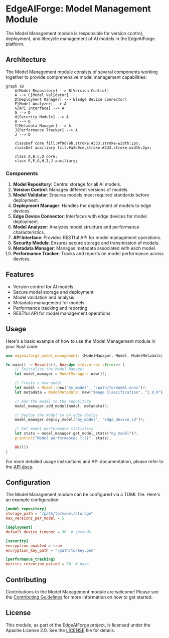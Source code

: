 # EdgeAIForge: Model Management Module

The Model Management module is responsible for version control, deployment, and lifecycle management of AI models in the EdgeAIForge platform.

## Architecture

The Model Management module consists of several components working together to provide comprehensive model management capabilities:

```mermaid
graph TB
    A[Model Repository] --> B[Version Control]
    A --> C[Model Validator]
    D[Deployment Manager] --> E[Edge Device Connector]
    F[Model Analyzer] --> A
    G[API Interface] --> A
    G --> D
    H[Security Module] --> A
    H --> D
    I[Metadata Manager] --> A
    J[Performance Tracker] --> A
    J --> D

    classDef core fill:#f9d79b,stroke:#333,stroke-width:2px;
    classDef auxiliary fill:#a2d9ce,stroke:#333,stroke-width:2px;

    class A,B,C,D core;
    class E,F,G,H,I,J auxiliary;
```

### Components

1. **Model Repository**: Central storage for all AI models.
2. **Version Control**: Manages different versions of models.
3. **Model Validator**: Ensures models meet required standards before deployment.
4. **Deployment Manager**: Handles the deployment of models to edge devices.
5. **Edge Device Connector**: Interfaces with edge devices for model deployment.
6. **Model Analyzer**: Analyzes model structure and performance characteristics.
7. **API Interface**: Provides RESTful API for model management operations.
8. **Security Module**: Ensures secure storage and transmission of models.
9. **Metadata Manager**: Manages metadata associated with each model.
10. **Performance Tracker**: Tracks and reports on model performance across devices.

## Features

- Version control for AI models
- Secure model storage and deployment
- Model validation and analysis
- Metadata management for models
- Performance tracking and reporting
- RESTful API for model management operations

## Usage

Here's a basic example of how to use the Model Management module in your Rust code:

```rust
use edgeaiforge_model_management::{ModelManager, Model, ModelMetadata};

fn main() -> Result<(), Box<dyn std::error::Error>> {
    // Initialize the Model Manager
    let model_manager = ModelManager::new()?;

    // Create a new model
    let model = Model::new("my_model", "/path/to/model.onnx")?;
    let metadata = ModelMetadata::new("Image Classification", "1.0.0");

    // Add the model to the repository
    model_manager.add_model(model, metadata)?;

    // Deploy the model to an edge device
    model_manager.deploy_model("my_model", "edge_device_id")?;

    // Get model performance statistics
    let stats = model_manager.get_model_stats("my_model")?;
    println!("Model performance: {:?}", stats);

    Ok(())
}
```

For more detailed usage instructions and API documentation, please refer to the [API docs](../docs/api/model_management.md).

## Configuration

The Model Management module can be configured via a TOML file. Here's an example configuration:

```toml
[model_repository]
storage_path = "/path/to/model/storage"
max_versions_per_model = 5

[deployment]
default_device_timeout = 30  # seconds

[security]
encryption_enabled = true
encryption_key_path = "/path/to/key.pem"

[performance_tracking]
metrics_retention_period = 90  # days
```

## Contributing

Contributions to the Model Management module are welcome! Please see the [Contributing Guidelines](../CONTRIBUTING.md) for more information on how to get started.

## License

This module, as part of the EdgeAIForge project, is licensed under the Apache License 2.0. See the [LICENSE](../LICENSE) file for details.
